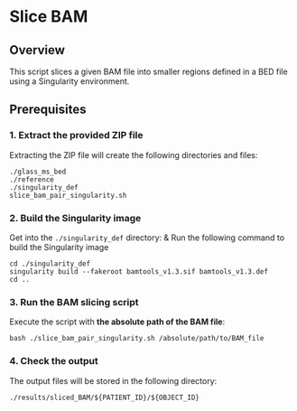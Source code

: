 # Slice BAM 

## Overview

This script slices a given BAM file into smaller regions defined in a BED file using a Singularity environment.

## Prerequisites

### 1. Extract the provided ZIP file

Extracting the ZIP file will create the following directories and files:
```
./glass_ms_bed
./reference
./singularity_def
slice_bam_pair_singularity.sh
```

### 2. Build the Singularity image

Get into the `./singularity_def` directory:
& Run the following command to build the Singularity image

```
cd ./singularity_def
singularity build --fakeroot bamtools_v1.3.sif bamtools_v1.3.def
cd ..
```

### 3. Run the BAM slicing script
Execute the script with **the absolute path of the BAM file**:
```
bash ./slice_bam_pair_singularity.sh /absolute/path/to/BAM_file
```

### 4. Check the output
The output files will be stored in the following directory:
```
./results/sliced_BAM/${PATIENT_ID}/${OBJECT_ID}
```
